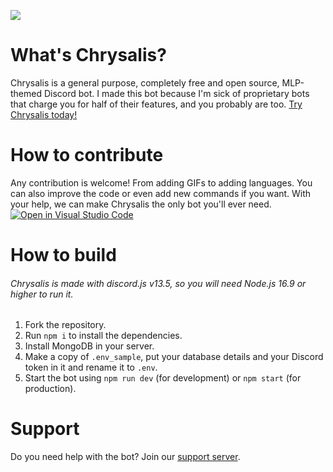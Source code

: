 [![](https://chrysalis.programmerpony.com/images/preview.png)](https://chrysalis.programmerpony.com/)

# What's Chrysalis?
Chrysalis is a general purpose, completely free and open source, MLP-themed Discord bot. I made this bot because I'm sick of proprietary bots that charge you for half of their features, and you probably are too. [Try Chrysalis today!](https://discord.com/api/oauth2/authorize?client_id=797161820594634762&permissions=8&scope=bot%20applications.commands)

# How to contribute
Any contribution is welcome! From adding GIFs to adding languages. You can also improve the code or even add new commands if you want. With your help, we can make Chrysalis the only bot you'll ever need. [![Open in Visual Studio Code](https://open.vscode.dev/badges/open-in-vscode.svg)](https://open.vscode.dev/programmer-pony/Chrysalis)

# How to build

###### Chrysalis is made with discord.js v13.5, so you will need Node.js 16.9 or higher to run it.

1. Fork the repository.
2. Run `npm i` to install the dependencies.
3. Install MongoDB in your server.
4. Make a copy of `.env_sample`, put your database details and your Discord token in it and rename it to `.env`.
5. Start the bot using `npm run dev` (for development) or `npm start` (for production).

# Support
Do you need help with the bot? Join our [support server](https://discord.gg/Vj2jYQKaJP).
